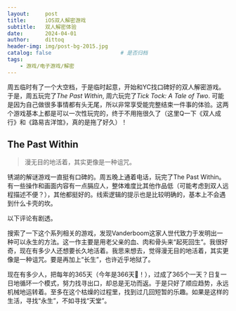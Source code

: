 ```yaml
---
layout:     post
title:      iOS双人解密游戏
subtitle:   双人解密体验
date:       2024-04-01
author:     dittoq
header-img: img/post-bg-2015.jpg
catalog: false 						# 是否归档
tags:
    - 游戏/电子游戏/解密
---
```

周五临时有了一个大空档，于是临时起意，开始和YC找口碑好的双人解密游戏。于是，周五玩完了*The Past Within*, 周六玩完了*Tick Tock: A Tale of Two*. 可能是因为自己做很多事情都有头无尾，所以非常享受能完整结束一件事的体验。这两个游戏基本上都是可以一次性玩完的，终于不用拖很久了（这里Q一下《双人成行》和《路易吉洋馆》，真的是拖了好久）！

## The Past Within

> 漫无目的地活着，其实更像是一种诅咒。

锈湖的解谜游戏一直挺有口碑的。周五晚上通着电话，玩完了The Past Within。有一些操作和画面内容有一点膈应人，整体难度比其他作品低（可能考虑到双人远程描述不便？），其他都挺好的。线索逻辑的提示也是比较明确的，基本上不会遇到什么卡壳的坎。

以下评论有剧透。

搜索了一下这个系列相关的游戏，发现Vanderboom这家人世代致力于发明出一种可以永生的方法。这一作主要是用老父亲的血、肉和骨头来“起死回生”。我很好奇，现在有多少人还想要长久地活着。我思来想去，觉得漫无目的地活着，其实更像是一种诅咒。要是再加上“长生”，也许近乎地狱了。

现在有多少人，把每年的365天（今年是366天🐲！），过成了365个一天？日复一日地循环一个模式，努力找寻出口，却总是无功而返。于是只好了顺应趋势，永远机械地运转着。至多在这个枯燥的过程里，找到过几回短暂的乐趣。如果是这样的生活，寻找“永生”，不如寻找“天堂”。
